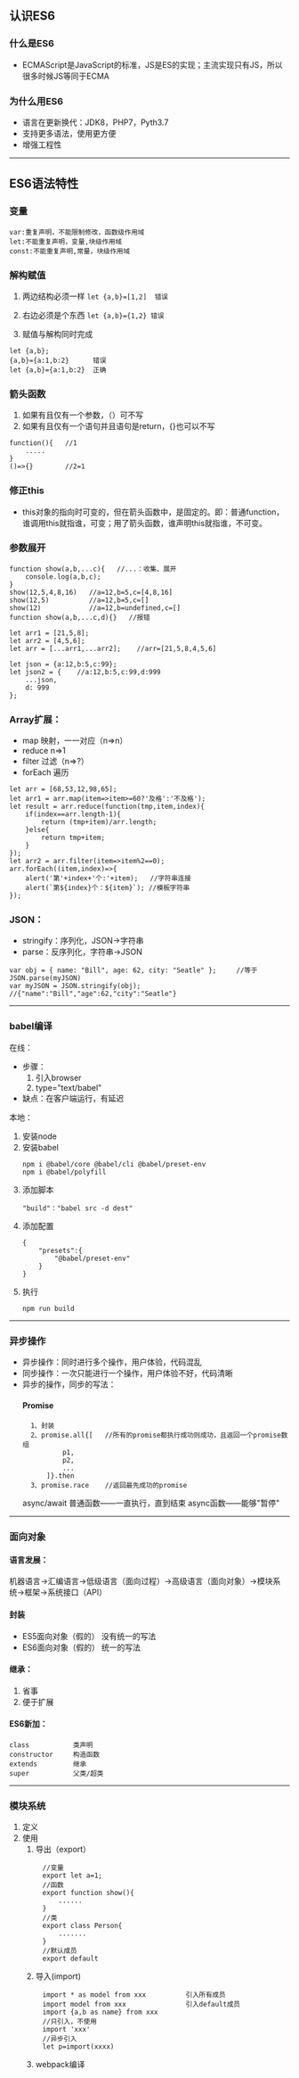 ## 认识ES6
### 什么是ES6
- ECMAScript是JavaScript的标准，JS是ES的实现；主流实现只有JS，所以很多时候JS等同于ECMA
### 为什么用ES6
- 语言在更新换代：JDK8，PHP7，Pyth3.7
- 支持更多语法，使用更方便
- 增强工程性
---------------------------------------------------
## ES6语法特性
### 变量
    var:重复声明，不能限制修改，函数级作用域
    let:不能重复声明，变量,块级作用域
    const:不能重复声明,常量，块级作用域
### 解构赋值
   1. 两边结构必须一样
`let {a,b}=[1,2]  错误`

2. 右边必须是个东西
    `let {a,b}={1,2} 错误`

3. 赋值与解构同时完成
```
let {a,b};
{a,b}={a:1,b:2}      错误
let {a,b}={a:1,b:2}  正确
```
### 箭头函数
   1. 如果有且仅有一个参数，（）可不写
   2. 如果有且仅有一个语句并且语句是return，{}也可以不写
   
    function(){   //1
        .....
    }
    ()=>{}        //2=1

### 修正this
- this对象的指向时可变的，但在箭头函数中，是固定的。即：普通function，谁调用this就指谁，可变；用了箭头函数，谁声明this就指谁，不可变。

### 参数展开
```
function show(a,b,...c){   //...：收集、展开
    console.log(a,b,c);
}
show(12,5,4,8,16)   //a=12,b=5,c=[4,8,16]
show(12,5)          //a=12,b=5,c=[]
show(12)            //a=12,b=undefined,c=[]
function show(a,b,...c,d){}   //报错

let arr1 = [21,5,8];
let arr2 = [4,5,6];
let arr = [...arr1,...arr2];    //arr=[21,5,8,4,5,6]

let json = {a:12,b:5,c:99};
let json2 = {    //a:12,b:5,c:99,d:999
    ...json,
    d: 999
};

```
### Array扩展：
- map   映射，一一对应（n=>n）
- reduce    n=>1
- filter    过滤（n=>?）
- forEach   遍历
```
let arr = [68,53,12,98,65];
let arr1 = arr.map(item=>item>=60?'及格':'不及格');
let result = arr.reduce(function(tmp,item,index){
    if(index==arr.length-1){
        return (tmp+item)/arr.length;
    }else{
        return tmp+item;
    }
});
let arr2 = arr.filter(item=>item%2==0);
arr.forEach((item,index)=>{
    alert('第'+index+'个:'+item);   //字符串连接
    alert(`第${index}个：${item}`); //模板字符串
});
```
### JSON：
- stringify：序列化，JSON->字符串
- parse：反序列化，字符串->JSON
```
var obj = { name: "Bill", age: 62, city: "Seatle" };     //等于JSON.parse(myJSON)
var myJSON = JSON.stringify(obj);      //{"name":"Bill","age":62,"city":"Seatle"}

```
------------------------------------
### babel编译
在线：
- 步骤：
    1. 引入browser
    2. type="text/babel"
- 缺点：在客户端运行，有延迟

本地：
1. 安装node
2. 安装babel
   ```
   npm i @babel/core @babel/cli @babel/preset-env
   npm i @babel/polyfill
   ```
3. 添加脚本
    ```
    "build"："babel src -d dest"
    ```
4. 添加配置
    ```
    {
        "presets":{
            "@babel/preset-env"
        }
    }
    ```
5. 执行
    ```
    npm run build
    ```
------------------
### 异步操作
- 异步操作：同时进行多个操作，用户体验，代码混乱
- 同步操作：一次只能进行一个操作，用户体验不好，代码清晰
- 异步的操作，同步的写法：
    #### Promise
        1、封装
        2、promise.all{[   //所有的promise都执行成功则成功，且返回一个promise数组
                p1,
                p2,
                ...
            ]}.then
        3、promise.race    //返回最先成功的promise

    async/await
        普通函数——一直执行，直到结束
        async函数——能够"暂停"
---------------
### 面向对象
    
#### 语言发展：
机器语言->汇编语言->低级语言（面向过程）->高级语言（面向对象）->模块系统->框架->系统接口（API）

#### 封装
- ES5面向对象（假的）
    没有统一的写法
- ES6面向对象（假的）
        统一的写法
#### 继承：
1. 省事
2. 便于扩展

#### ES6新加：
    class           类声明
    constructor     构造函数
    extends         继承
    super           父类/超类
----------------------------------------
### 模块系统
1. 定义
2. 使用
   1. 导出（export）
   ```
        //变量
        export let a=1;
        //函数
        export function show(){
            ......
        }
        //类
        export class Person{
            .......
        }
        //默认成员
        export default
   ```
   2. 导入(import)
   ```
        import * as model from xxx          引入所有成员
        import model from xxx               引入default成员
        import {a,b as name} from xxx
        //只引入，不使用
        import 'xxx'
        //异步引入
        let p=import(xxxx)
   ```
   3. webpack编译




